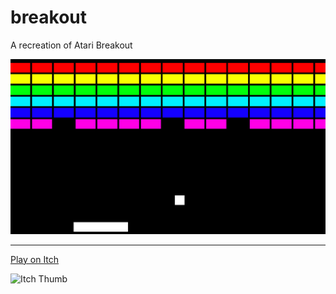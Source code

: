 # breakout
A recreation of Atari Breakout

![preview.png](preview.png)

---

[Play on Itch](https://greybeard4200.itch.io/breakout)

![Itch Thumb](https://github.com/user-attachments/assets/18dab46c-cd90-4168-a710-4f877d30fcf1)
